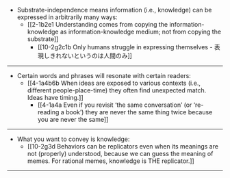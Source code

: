 - Substrate-independence means information (i.e., knowledge) can be expressed in arbitrarily many ways:
  - [[2-1b2e1 Understanding comes from copying the information-knowledge as information-knowledge medium; not from copying the substrate]]
    - [[10-2g2c1b Only humans struggle in expressing themselves - 表現しきれないというのは人間のみ]]
---
- Certain words and phrases will resonate with certain readers:
  - [[4-1a4b6b When ideas are exposed to various contexts (i.e., different people-place-time) they often find unexpected match. Ideas have timing.]]
    - [[4-1a4a Even if you revisit ‘the same conversation’ (or ‘re-reading a book’) they are never the same thing twice because you are never the same]]
---
- What you want to convey is knowledge:
  - [[10-2g3d Behaviors can be replicators even when its meanings are not (properly) understood, because we can guess the meaning of memes. For rational memes, knowledge is THE replicator.]]
---
